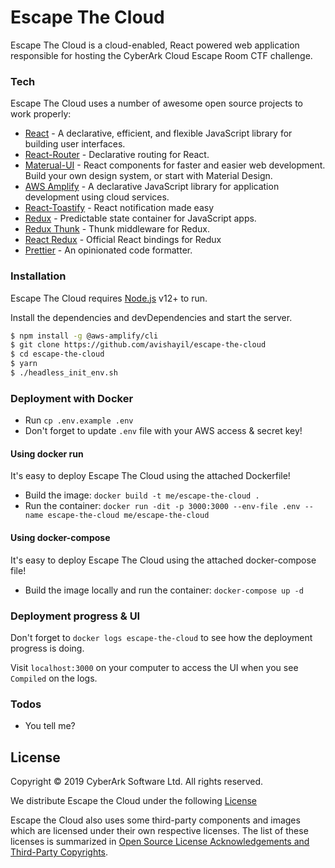 # Escape The Cloud

Escape The Cloud is a cloud-enabled, React powered web application responsible for hosting the CyberArk Cloud Escape Room CTF challenge.

### Tech

Escape The Cloud uses a number of awesome open source projects to work properly:

* [React](https://github.com/facebook/react) - A declarative, efficient, and flexible JavaScript library for building user interfaces.
* [React-Router](https://github.com/ReactTraining/react-router) - Declarative routing for React.
* [Materual-UI](https://github.com/mui-org/material-ui) - React components for faster and easier web development. Build your own design system, or start with Material Design.
* [AWS Amplify](https://github.com/aws-amplify/amplify-js) - A declarative JavaScript library for application development using cloud services.
* [React-Toastify](https://github.com/fkhadra/react-toastify) - React notification made easy
* [Redux](https://github.com/reduxjs/redux) - Predictable state container for JavaScript apps.
* [Redux Thunk](https://github.com/reduxjs/redux-thunk) - Thunk middleware for Redux.
* [React Redux](https://github.com/reduxjs/react-redux) - Official React bindings for Redux
* [Prettier](https://github.com/prettier/prettier) - An opinionated code formatter.

### Installation

Escape The Cloud requires [Node.js](https://nodejs.org/) v12+ to run.

Install the dependencies and devDependencies and start the server.

```sh
$ npm install -g @aws-amplify/cli
$ git clone https://github.com/avishayil/escape-the-cloud
$ cd escape-the-cloud
$ yarn
$ ./headless_init_env.sh
```

### Deployment with Docker

- Run `cp .env.example .env`
- Don't forget to update `.env` file with your AWS access & secret key!

#### Using docker run

It's easy to deploy Escape The Cloud using the attached Dockerfile!
- Build the image: `docker build -t me/escape-the-cloud .`
- Run the container: `docker run -dit -p 3000:3000 --env-file .env --name escape-the-cloud me/escape-the-cloud`

#### Using docker-compose

It's easy to deploy Escape The Cloud using the attached docker-compose file!
- Build the image locally and run the container: `docker-compose up -d`

### Deployment progress & UI

Don't forget to `docker logs escape-the-cloud` to see how the deployment progress is doing.

Visit `localhost:3000` on your computer to access the UI when you see `Compiled` on the logs.

### Todos

 - You tell me?

## License

Copyright © 2019 CyberArk Software Ltd. All rights reserved.

We distribute Escape the Cloud under the following [License](./LICENSE)

Escape the Cloud also uses some third-party components and images which are licensed under their own respective licenses. The list of these licenses is summarized in [Open Source License Acknowledgements and Third-Party Copyrights](./NOTICE.md).
